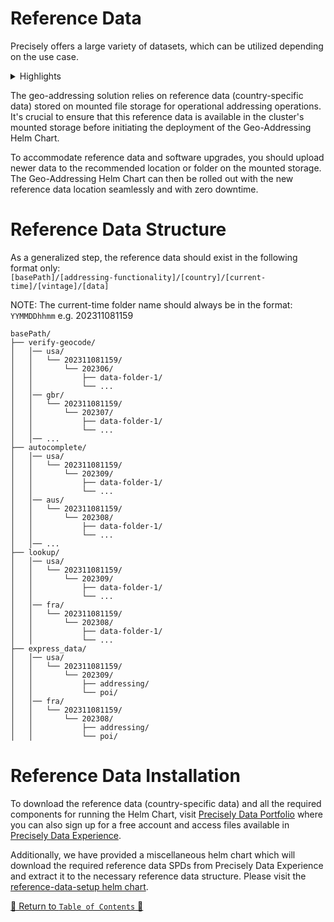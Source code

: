 # Reference Data

Precisely offers a large variety of datasets, which can be utilized depending on the use case.

<details>
<summary>Highlights</summary>

- Highest building level precision. Highest overall building and parcel level precision datasets
- Low Street interpolation percentage.
- Best for address level geocodes for North American and European addresses
- Master Location Data (MLD), our best-in-class, hyper-accurate location reference data with PreciselyID, is now
  available in 11 countries, with more to come!
- Positionally-accurate location datasets delivers highly relevant, consistent context enabling more confident business
  decisions.

</details>

The geo-addressing solution relies on reference data (country-specific data) stored on mounted file storage for
operational addressing operations. It's crucial to ensure that this reference data is available in the cluster's mounted
storage before initiating the deployment of the Geo-Addressing Helm Chart.

To accommodate reference data and software upgrades, you should upload newer data to the recommended location or folder
on the mounted storage. The Geo-Addressing Helm Chart can then be rolled out with the new reference data location
seamlessly and with zero downtime.


# Reference Data Structure

As a generalized step, the reference data should exist in the following format only:
<br>`[basePath]/[addressing-functionality]/[country]/[current-time]/[vintage]/[data]`

NOTE: The current-time folder name should always be in the format: `YYMMDDhhmm` e.g. 202311081159
```
basePath/
├── verify-geocode/
│   │── usa/
│   │   └── 202311081159/
│   │       └── 202306/
│   │           ├── data-folder-1/
│   │           └── ...
│   │── gbr/
│   │   └── 202311081159/
│   │       └── 202307/
│   │           ├── data-folder-1/
│   │           └── ...
│   │── ...
├── autocomplete/
│   │── usa/
│   │   └── 202311081159/
│   │       └── 202309/
│   │           ├── data-folder-1/
│   │           └── ...
│   │── aus/
│   │   └── 202311081159/
│   │       └── 202308/
│   │           ├── data-folder-1/
│   │           └── ...
│   │── ...
├── lookup/
│   │── usa/
│   │   └── 202311081159/
│   │       └── 202309/
│   │           ├── data-folder-1/
│   │           └── ...
│   │── fra/
│   │   └── 202311081159/
│   │       └── 202308/
│   │           ├── data-folder-1/
│   │           └── ...
├── express_data/
│   │── usa/
│   │   └── 202311081159/
│   │       └── 202309/
│   │           ├── addressing/
│   │           └── poi/
│   │── fra/
│   │   └── 202311081159/
│   │       └── 202308/
│   │           ├── addressing/
│   │           └── poi/
```

# Reference Data Installation

To download the reference data (country-specific data) and all the required components for running the Helm Chart,
visit [Precisely Data Portfolio](https://dataguide.precisely.com/) where you can also sign up for a free account and
access files available in [Precisely Data Experience](https://data.precisely.com/).

Additionally, we have provided a miscellaneous helm chart which will download the required reference data SPDs from Precisely Data Experience and extract it to the necessary reference data structure.
Please visit the [reference-data-setup helm chart](../charts/component-charts/reference-data-setup-generic/README.md).

[🔗 Return to `Table of Contents` 🔗](../README.md#components)